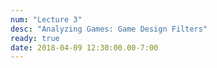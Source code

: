 ```yaml
---
num: "Lecture 3"
desc: "Analyzing Games: Game Design Filters"
ready: true
date: 2018-04-09 12:30:00.00-7:00
---
```

